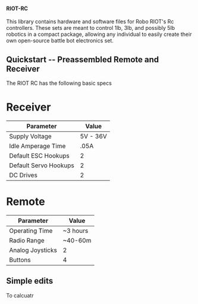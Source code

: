 #### RIOT-RC
This library contains hardware and software files for Robo RIOT's Rc controllers. These sets are meant to control 1lb, 3lb, and possibly 5lb robotics in a compact package, allowing any individual to easily create their own open-source battle bot electronics set.  


## Quickstart -- Preassembled Remote and Receiver

The RIOT RC has the following basic specs

# Receiver
| Parameter | Value |
|----------|----------|
| Supply Voltage  | 5V - 36V  |
| Idle Amperage Time  | .05A  |
| Default ESC Hookups | 2 |
| Default Servo Hookups | 2 |
| DC Drives | 2 |

# Remote 
| Parameter | Value |
|----------|----------|
| Operating Time | ~3 hours  |
| Radio Range  | ~40-60m  |
| Analog Joysticks | 2 |
| Buttons | 4 |




## Simple edits

To calcuatr

